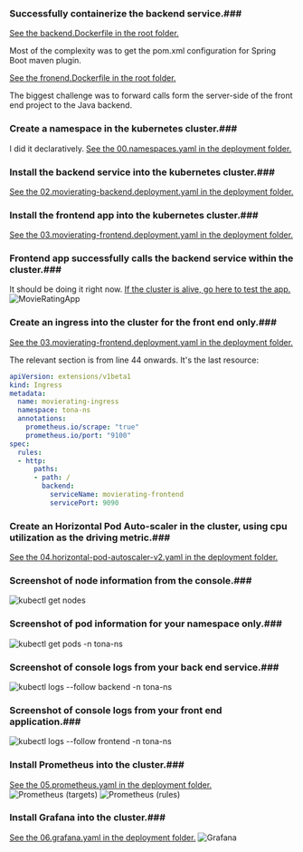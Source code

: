 ### Successfully containerize the backend service.###

[See the backend.Dockerfile in the root folder.](https://github.com/drivexcite/MovieRating/blob/master/backend.Dockerfile)

Most of the complexity was to get the pom.xml configuration for Spring Boot maven plugin.


[See the fronend.Dockerfile in the root folder.](https://github.com/drivexcite/MovieRating/blob/master/frontend.Dockerfile)

The biggest challenge was to forward calls form the server-side of the front end project to the Java backend.

### Create a namespace in the kubernetes cluster.###
I did it declaratively. [See the 00.namespaces.yaml in the deployment folder.](https://github.com/drivexcite/MovieRating/blob/master/deployment/00.namespaces.yaml)


### Install the backend service into the kubernetes cluster.###
[See the 02.movierating-backend.deployment.yaml in the deployment folder.](https://github.com/drivexcite/MovieRating/blob/master/deployment/02.movierating-backend.deployment.yaml)


### Install the frontend app into the kubernetes cluster.###
[See the 03.movierating-frontend.deployment.yaml in the deployment folder.](https://github.com/drivexcite/MovieRating/blob/master/deployment/03.movierating-frontend.deployment.yaml)

### Frontend app successfully calls the backend service within the cluster.###
It should be doing it right now. [If the cluster is alive, go here to test the app.](http://13.88.176.196/)
![MovieRatingApp](https://github.com/drivexcite/MovieRating/tree/master/images/MovieRatingApp.jpg)

### Create an ingress into the cluster for the front end only.###
[See the 03.movierating-frontend.deployment.yaml in the deployment folder.](https://github.com/drivexcite/MovieRating/blob/master/deployment/03.movierating-frontend.deployment.yaml)

The relevant section is from line 44 onwards. It's the last resource:
```yaml
apiVersion: extensions/v1beta1
kind: Ingress
metadata:
  name: movierating-ingress
  namespace: tona-ns
  annotations:
    prometheus.io/scrape: "true"
    prometheus.io/port: "9100"
spec:
  rules:
  - http:
      paths:
      - path: /
        backend:
          serviceName: movierating-frontend
		  servicePort: 9090
```
### Create an Horizontal Pod Auto-scaler in the cluster, using cpu utilization as the driving metric.###
[See the 04.horizontal-pod-autoscaler-v2.yaml in the deployment folder.](https://github.com/drivexcite/MovieRating/blob/master/deployment/04.horizontal-pod-autoscaler-v2.yaml)

### Screenshot of node information from the console.###
![kubectl get nodes](https://github.com/drivexcite/MovieRating/tree/master/images/kubectl-get-nodes.jpg)

### Screenshot of pod information for your namespace only.###
![kubectl get pods -n tona-ns](https://github.com/drivexcite/MovieRating/tree/master/images/kubectl-get-pods.jpg)

### Screenshot of console logs from your  back end service.###
![kubectl logs --follow backend -n tona-ns](https://github.com/drivexcite/MovieRating/tree/master/images/kubectl-logs-follow-backend.jpg)

### Screenshot of console logs from your  front end application.###
![kubectl logs --follow frontend -n tona-ns](https://github.com/drivexcite/MovieRating/tree/master/images/kubectl-logs-follow-frontend.jpg)

### Install Prometheus into the cluster.###
[See the 05.prometheus.yaml in the deployment folder.](https://github.com/drivexcite/MovieRating/blob/master/deployment/05.prometheus.yaml)
![Prometheus (targets)](https://github.com/drivexcite/MovieRating/tree/master/images/PrometheusTargets.jpg)
![Prometheus (rules)](https://github.com/drivexcite/MovieRating/tree/master/images/PrometheusRules.jpg)

### Install Grafana into the cluster.###
[See the 06.grafana.yaml in the deployment folder.](https://github.com/drivexcite/MovieRating/blob/master/deployment/06.grafana.yaml)
![Grafana](https://github.com/drivexcite/MovieRating/tree/master/images/Grafana.jpg)



